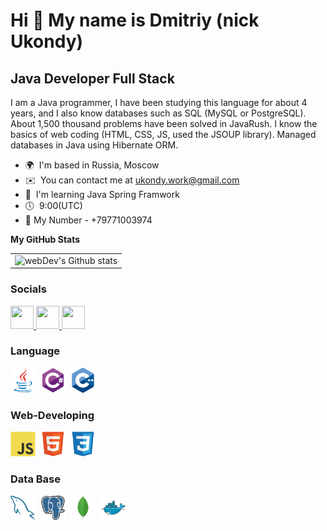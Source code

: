 Hi 👋 My name is Dmitriy (nick Ukondy)
======================================

Java Developer Full Stack
-------------------------

I am a Java programmer, I have been studying this language for about 4 years, and I also know databases such as SQL (MySQL or PostgreSQL).
About 1,500 thousand problems have been solved in JavaRush. I know the basics of web coding (HTML, CSS, JS, used the JSOUP library).
Managed databases in Java using Hibernate ORM.

* 🌍  I'm based in Russia, Moscow
* ✉️  You can contact me at [ukondy.work@gmail.com](mailto:ukondy.work@gmail.com)
* 🧠  I'm learning Java Spring Framwork
* 🕔  9:00(UTC)
* 📱    My Number - +79771003974

<b>My GitHub Stats</b>
<table>
  <tr>
    <td>
      <img align="left" src="http://github-readme-streak-stats.herokuapp.com?user=Ukondy&theme=dark&background=000000" alt="webDev's Github stats" />
    </td>
  </tr>
</table>

### Socials
<p align="left">  
  <a href="https://t.me/ukondy" target="_blank" rel="noreferrer"> 
    <img src="https://img.icons8.com/?size=1x&id=63306&format=png" width="37" height="37" />
  </a> 
  <a href="https://www.linkedin.com/in/ukondy" target="_blank" rel="noreferrer">
    <img src="https://img.icons8.com/?size=1x&id=xuvGCOXi8Wyg&format=png" width="37" height="37" /> 
  </a>
  <a href="https://www.facebook.com/profile.php?id=100090713809909" target="_blank" rel="noreferrer">
    <img src="https://img.icons8.com/?size=1x&id=13912&format=png" width="37" height="37" /> 
  </a>
</p>

### Language
<p align="left">
 <img src="https://github.com/devicons/devicon/blob/master/icons/java/java-original.svg" title="Java" alt="Java" width="40" height="40"/>&nbsp
  <img src="https://github.com/devicons/devicon/blob/master/icons/csharp/csharp-original.svg" title="CSharp" alt="CSharp" width="40" height="40"/>&nbsp
  <img src="https://github.com/devicons/devicon/blob/master/icons/cplusplus/cplusplus-original.svg" title="CPlusPlus" alt="CPlusPlus" width="40" height="40"/>&nbsp
</p>

### Web-Developing
<p align="left">
   <img src="https://github.com/devicons/devicon/blob/master/icons/javascript/javascript-original.svg" title="JavaScript" alt="JavaScript" width="40" height="40"/>&nbsp
   <img src="https://github.com/devicons/devicon/blob/master/icons/html5/html5-original.svg" title="html5" alt="html5" width="40" height="40"/>&nbsp
   <img src="https://github.com/devicons/devicon/blob/master/icons/css3/css3-original.svg" title="css3" alt="css3" width="40" height="40"/>&nbsp
</p>

### Data Base
<p align="left">
   <img src="https://github.com/devicons/devicon/blob/master/icons/mysql/mysql-original.svg" title="mySql" alt="mySql" width="40" height="40"/>&nbsp
   <img src="https://github.com/devicons/devicon/blob/master/icons/postgresql/postgresql-original.svg" title="postgreSql" alt="postgreSql" width="40" height="40"/>&nbsp
   <img src="https://github.com/devicons/devicon/blob/master/icons/mongodb/mongodb-original.svg" title="mongoBD" alt="mongoDB" width="40" height="40"/>&nbsp
   <img src="https://github.com/devicons/devicon/blob/master/icons/docker/docker-original.svg" title="mongoBD" alt="mongoDB" width="40" height="40"/>&nbsp
</p>
